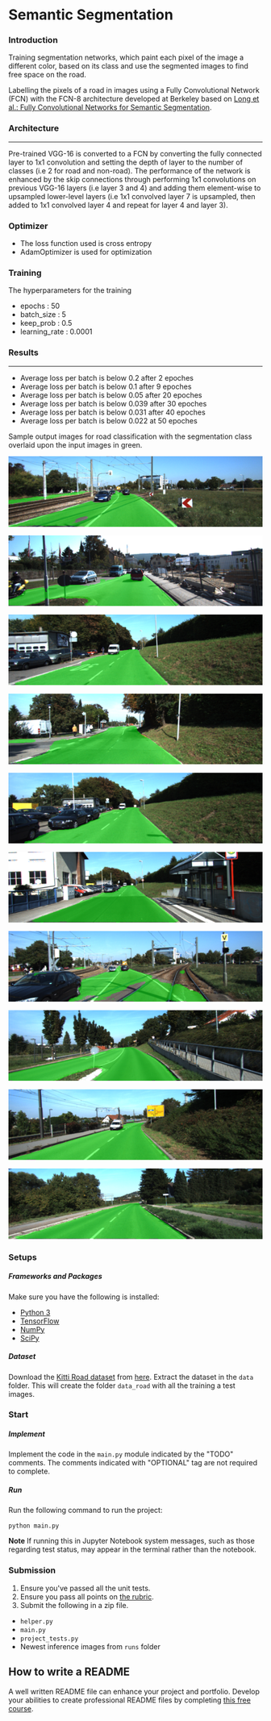 # Semantic Segmentation
### Introduction
Training segmentation networks, which paint each pixel of the image a different color, based on its class and use the segmented images to find free space on the road.

Labelling the pixels of a road in images using a Fully Convolutional Network (FCN) with the FCN-8 architecture developed at Berkeley based on [Long et al.: Fully Convolutional Networks for Semantic Segmentation](https://github.com/dvu4/CarND-Semantic-Segmentation/blob/master/long_shelhamer_fcn.pdf).

### Architecture
---
Pre-trained VGG-16 is converted to a FCN by converting the fully connected layer to 1x1 convolution and setting the depth of layer to the number of classes (i.e 2 for road and non-road). The performance of the network is enhanced by the skip connections through performing 1x1 convolutions on previous VGG-16 layers (i.e layer 3 and 4) and adding them element-wise to upsampled lower-level layers (i.e 1x1 convolved layer 7 is upsampled, then added to 1x1 convolved layer 4 and repeat for layer 4 and layer 3). 

### Optimizer
 - The loss function used is cross entropy 
 - AdamOptimizer is used for optimization

### Training
The hyperparameters for the training
 - epochs : 50
 - batch_size : 5
 - keep_prob : 0.5
 - learning_rate : 0.0001

### Results
---
 - Average loss per batch is below 0.2 after 2 epoches 
 - Average loss per batch is below 0.1 after 9 epoches
 - Average loss per batch is below 0.05 after 20 epoches 
 - Average loss per batch is below 0.039 after 30 epoches
 - Average loss per batch is below 0.031 after 40 epoches 
 - Average loss per batch is below 0.022 at 50 epoches 

Sample output images for road classification with the segmentation class overlaid upon the input images in green.

![alt text](https://raw.githubusercontent.com/dvu4/CarND-Semantic-Segmentation/master/runs/um_000003.png)

![alt text](https://raw.githubusercontent.com/dvu4/CarND-Semantic-Segmentation/master/runs/um_000010.png)

![alt text](https://raw.githubusercontent.com/dvu4/CarND-Semantic-Segmentation/master/runs/um_000016.png)

![alt text](https://raw.githubusercontent.com/dvu4/CarND-Semantic-Segmentation/master/runs/um_000026.png)

![alt text](https://raw.githubusercontent.com/dvu4/CarND-Semantic-Segmentation/master/runs/um_000015.png)

![alt text](https://raw.githubusercontent.com/dvu4/CarND-Semantic-Segmentation/master/runs/um_000013.png)

![alt text](https://raw.githubusercontent.com/dvu4/CarND-Semantic-Segmentation/master/runs/um_000004.png)

![alt text](https://raw.githubusercontent.com/dvu4/CarND-Semantic-Segmentation/master/runs/um_000029.png)

![alt text](https://raw.githubusercontent.com/dvu4/CarND-Semantic-Segmentation/master/runs/um_000036.png)

![alt text](https://raw.githubusercontent.com/dvu4/CarND-Semantic-Segmentation/master/runs/um_000040.png)


### Setups
##### Frameworks and Packages
Make sure you have the following is installed:
 - [Python 3](https://www.python.org/)
 - [TensorFlow](https://www.tensorflow.org/)
 - [NumPy](http://www.numpy.org/)
 - [SciPy](https://www.scipy.org/)
##### Dataset
Download the [Kitti Road dataset](http://www.cvlibs.net/datasets/kitti/eval_road.php) from [here](http://www.cvlibs.net/download.php?file=data_road.zip).  Extract the dataset in the `data` folder.  This will create the folder `data_road` with all the training a test images.

### Start
##### Implement
Implement the code in the `main.py` module indicated by the "TODO" comments.
The comments indicated with "OPTIONAL" tag are not required to complete.
##### Run
Run the following command to run the project:
```
python main.py
```
**Note** If running this in Jupyter Notebook system messages, such as those regarding test status, may appear in the terminal rather than the notebook.

### Submission
1. Ensure you've passed all the unit tests.
2. Ensure you pass all points on [the rubric](https://review.udacity.com/#!/rubrics/989/view).
3. Submit the following in a zip file.
 - `helper.py`
 - `main.py`
 - `project_tests.py`
 - Newest inference images from `runs` folder
 


 ## How to write a README
A well written README file can enhance your project and portfolio.  Develop your abilities to create professional README files by completing [this free course](https://www.udacity.com/course/writing-readmes--ud777).
